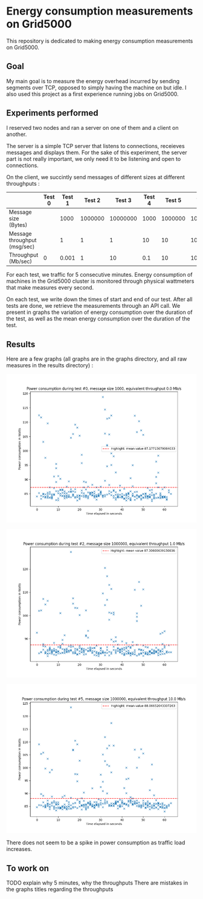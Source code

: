 # Energy consumption measurements on Grid5000

This repository is dedicated to making energy consumption measurements on Grid5000. 

## Goal
My main goal is to measure the energy overhead incurred by sending segments over TCP, opposed to simply having the machine on but idle. I also used this project as a first experience running jobs on Grid5000.

## Experiments performed 
I reserved two nodes and ran a server on one of them and a client on another.

The server is a simple TCP server that listens to connections, receieves messages and displays them. For the sake of this experiment, the server part is not really important, we only need it to be listening and open to connections. 

On the client, we succintly send messages of different sizes at different throughputs :

|           | Test 0 | Test 1 | Test 2 | Test 3 | Test 4 | Test 5 | Test 6|  Test 7|
|----------|----------|----------|----------|----------|----------|----------|----------|----------|
| Message size (Bytes) |   | 1000 | 1000000 | 10000000 | 1000 | 1000000 | 10000000 | 1000 |
| Message throughput (msg/sec) |   | 1 | 1 | 1 | 10 | 10 | 10 | 100
| Throughput (Mb/sec) |  0 | 0.001 | 1 | 10 | 0.1 | 10 | 100 | 0.1

For each test, we traffic for 5 consecutive minutes. Energy consumption of machines in the Grid5000 cluster is monitored through physical wattmeters that make measures every second. 

On each test, we write down the times of start and end of our test. After all tests are done, we retrieve the measurements through an API call. We present in graphs the variation of energy consumption over the duration of the test, as well as the mean energy consumption over the duration of the test.

## Results

Here are a few graphs (all graphs are in the graphs directory, and all raw measures in the results directory) : 

![Energy consumption with no traffic](./graphs/test_0_results.json.png)

![Energy consumption with no traffic](./graphs/test_2_results.json.png)

![Energy consumption with no traffic](./graphs/test_5_results.json.png)


There does not seem to be a spike in power consumption as traffic load increases.

## To work on

TODO explain why 5 minutes, why the throughputs
There are mistakes in the graphs titles regarding the throughputs



